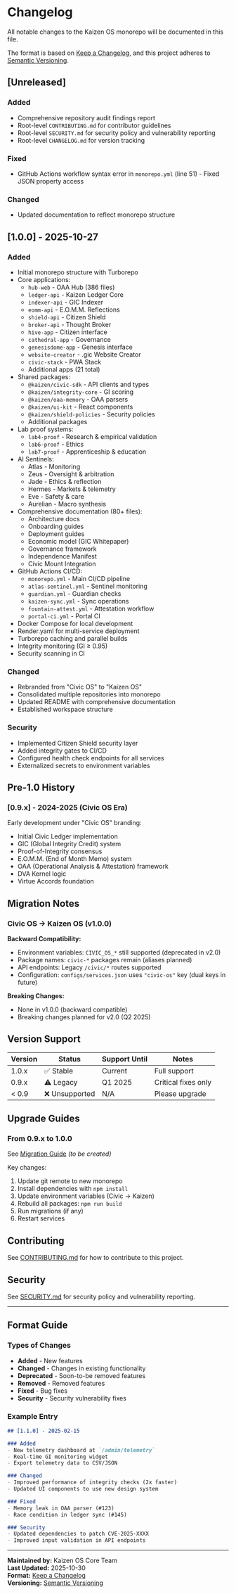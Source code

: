 # Changelog

All notable changes to the Kaizen OS monorepo will be documented in this file.

The format is based on [Keep a Changelog](https://keepachangelog.com/en/1.0.0/),
and this project adheres to [Semantic Versioning](https://semver.org/spec/v2.0.0.html).

## [Unreleased]

### Added
- Comprehensive repository audit findings report
- Root-level `CONTRIBUTING.md` for contributor guidelines
- Root-level `SECURITY.md` for security policy and vulnerability reporting
- Root-level `CHANGELOG.md` for version tracking

### Fixed
- GitHub Actions workflow syntax error in `monorepo.yml` (line 51) - Fixed JSON property access

### Changed
- Updated documentation to reflect monorepo structure

## [1.0.0] - 2025-10-27

### Added
- Initial monorepo structure with Turborepo
- Core applications:
  - `hub-web` - OAA Hub (386 files)
  - `ledger-api` - Kaizen Ledger Core
  - `indexer-api` - GIC Indexer
  - `eomm-api` - E.O.M.M. Reflections
  - `shield-api` - Citizen Shield
  - `broker-api` - Thought Broker
  - `hive-app` - Citizen interface
  - `cathedral-app` - Governance
  - `genesisdome-app` - Genesis interface
  - `website-creator` - .gic Website Creator
  - `civic-stack` - PWA Stack
  - Additional apps (21 total)
- Shared packages:
  - `@kaizen/civic-sdk` - API clients and types
  - `@kaizen/integrity-core` - GI scoring
  - `@kaizen/oaa-memory` - OAA parsers
  - `@kaizen/ui-kit` - React components
  - `@kaizen/shield-policies` - Security policies
  - Additional packages
- Lab proof systems:
  - `lab4-proof` - Research & empirical validation
  - `lab6-proof` - Ethics
  - `lab7-proof` - Apprenticeship & education
- AI Sentinels:
  - Atlas - Monitoring
  - Zeus - Oversight & arbitration
  - Jade - Ethics & reflection
  - Hermes - Markets & telemetry
  - Eve - Safety & care
  - Aurelian - Macro synthesis
- Comprehensive documentation (80+ files):
  - Architecture docs
  - Onboarding guides
  - Deployment guides
  - Economic model (GIC Whitepaper)
  - Governance framework
  - Independence Manifest
  - Civic Mount Integration
- GitHub Actions CI/CD:
  - `monorepo.yml` - Main CI/CD pipeline
  - `atlas-sentinel.yml` - Sentinel monitoring
  - `guardian.yml` - Guardian checks
  - `kaizen-sync.yml` - Sync operations
  - `fountain-attest.yml` - Attestation workflow
  - `portal-ci.yml` - Portal CI
- Docker Compose for local development
- Render.yaml for multi-service deployment
- Turborepo caching and parallel builds
- Integrity monitoring (GI ≥ 0.95)
- Security scanning in CI

### Changed
- Rebranded from "Civic OS" to "Kaizen OS"
- Consolidated multiple repositories into monorepo
- Updated README with comprehensive documentation
- Established workspace structure

### Security
- Implemented Citizen Shield security layer
- Added integrity gates to CI/CD
- Configured health check endpoints for all services
- Externalized secrets to environment variables

## Pre-1.0 History

### [0.9.x] - 2024-2025 (Civic OS Era)

Early development under "Civic OS" branding:
- Initial Civic Ledger implementation
- GIC (Global Integrity Credit) system
- Proof-of-Integrity consensus
- E.O.M.M. (End of Month Memo) system
- OAA (Operational Analysis & Attestation) framework
- DVA Kernel logic
- Virtue Accords foundation

## Migration Notes

### Civic OS → Kaizen OS (v1.0.0)

**Backward Compatibility:**
- Environment variables: `CIVIC_OS_*` still supported (deprecated in v2.0)
- Package names: `civic-*` packages remain (aliases planned)
- API endpoints: Legacy `/civic/*` routes supported
- Configuration: `configs/services.json` uses `"civic-os"` key (dual keys in future)

**Breaking Changes:**
- None in v1.0.0 (backward compatible)
- Breaking changes planned for v2.0 (Q2 2025)

## Version Support

| Version | Status | Support Until | Notes |
|---------|--------|---------------|-------|
| 1.0.x   | ✅ Stable | Current | Full support |
| 0.9.x   | ⚠️ Legacy | Q1 2025 | Critical fixes only |
| < 0.9   | ❌ Unsupported | N/A | Please upgrade |

## Upgrade Guides

### From 0.9.x to 1.0.0

See [Migration Guide](docs/CIVIC_TO_KAIZEN_MIGRATION.md) *(to be created)*

Key changes:
1. Update git remote to new monorepo
2. Install dependencies with `npm install`
3. Update environment variables (Civic → Kaizen)
4. Rebuild all packages: `npm run build`
5. Run migrations (if any)
6. Restart services

## Contributing

See [CONTRIBUTING.md](CONTRIBUTING.md) for how to contribute to this project.

## Security

See [SECURITY.md](SECURITY.md) for security policy and vulnerability reporting.

---

## Format Guide

### Types of Changes

- **Added** - New features
- **Changed** - Changes in existing functionality
- **Deprecated** - Soon-to-be removed features
- **Removed** - Removed features
- **Fixed** - Bug fixes
- **Security** - Security vulnerability fixes

### Example Entry

```markdown
## [1.1.0] - 2025-02-15

### Added
- New telemetry dashboard at `/admin/telemetry`
- Real-time GI monitoring widget
- Export telemetry data to CSV/JSON

### Changed
- Improved performance of integrity checks (2x faster)
- Updated UI components to use new design system

### Fixed
- Memory leak in OAA parser (#123)
- Race condition in ledger sync (#145)

### Security
- Updated dependencies to patch CVE-2025-XXXX
- Improved input validation in API endpoints
```

---

**Maintained by:** Kaizen OS Core Team  
**Last Updated:** 2025-10-30  
**Format:** [Keep a Changelog](https://keepachangelog.com/)  
**Versioning:** [Semantic Versioning](https://semver.org/)
